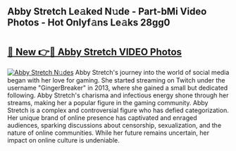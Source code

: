 ## Abby Stretch Le𝚊ked N𝚞de - Part-bMi Video Photos - Hot Onlyf𝚊ns Le𝚊ks 28gg0

# <h2><a href="http://ab71522.deff.icu/?id=Abby+Stretch">🔗 New 👉🔴 Abby Stretch VIDEO Photos</a></h2>

[![Abby Stretch N𝚞des](https://i.imgur.com/rIISA9y.gif)](http://ab71522.deff.icu/?id=Abby+Stretch)
Abby Stretch's journey into the world of social media began with her love for gaming. She started streaming on Twitch under the username "GingerBreaker" in 2013, where she gained a small but dedicated following. Abby Stretch's charisma and infectious energy shone through her streams, making her a popular figure in the gaming community. Abby Stretch is a complex and controversial figure who has defied categorization. Her unique brand of online presence has captivated and enraged audiences, sparking discussions about censorship, sexualization, and the nature of online communities. While her future remains uncertain, her impact on online culture is undeniable.
